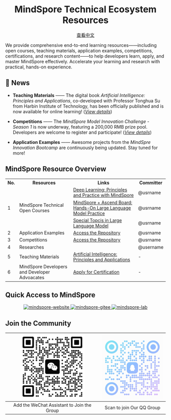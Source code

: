 <div align=center>
  <h1>MindSpore Technical Ecosystem Resources</h1>
  <p><a href="./README_ZH.md">查看中文</a></p>
</div>

<p>We provide comprehensive end-to-end learning resources——including open courses, teaching materials, application examples, competitions, certifications, and research content——to help developers learn, apply, and master MindSpore effectively. Accelerate your learning and research with practical, hands-on experience.</p>

## 📢 News

- **Teaching Materials** —— The digital book *Artificial Intelligence: Principles and Applications*, co-developed with Professor Tonghua Su from Harbin Institute of Technology, has been officially published and is now available for online learning! ([*View details*](https://e.huawei.com/cn/talent/outPage/#/sxz-course/home?courseId=K--4yKm9T9VTCjwXOw5VyL66JpI))
- **Competitions** —— The *MindSpore Model Innovation Challenge - Season 1* is now underway, featuring a 200,000 RMB prize pool. Developers are welcome to register and participate! ([*View details*](https://www.hiascend.com/developer/contests/details/21ffd6733ab54dc4b6b686a242c5d586?module=0d9953a460e14a70be89dd6f3637f487))

- **Application Examples** —— Awesome projects from the *MindSpre Innovation Bootcamp* are continuously being updated. Stay tuned for more!

## MindSpore Resource Overview

<table>
    <tr>
        <th>No.</th>
        <th>Resources</th>
        <th>Links</th>
        <th>Committer</th>
    </tr>
    <tr>
        <td rowspan="3">1</td>
        <td rowspan="3">MindSpore Technical Open Courses</td>
        <td><a href="">Deep Learning: Principles and Practice with MindSpore</a></td>
        <td>@usrname</td>
    </tr>
    <tr>
        <td><a href="https://github.com/mindspore-courses/orange-pi-mindspore">MindSpore + Ascend Board: Hands-On Large Language Model Practice</a></td>
        <td>@usrname</td>
    </tr>
    <tr>
        <td><a href="https://github.com/mindspore-courses/step_into_llm">Special Topcis in Large Language Model</a></td>
        <td>@usrname</td>
    </tr>
    <tr>
        <td>2</td>
        <td>Application Examples</td>
        <td><a href="https://github.com/mindspore-courses/applications">Access the Repository</a></td>
        <td>@usrname</td>
    </tr>
    <tr>
        <td>3</td>
        <td>Competitions</td>
        <td><a href="https://github.com/mindspore-courses/competition">Access the Repository</a></td>
        <td>@usrname</td>
    </tr>
    <tr>
        <td>4</td>
        <td>Researches</td>
        <td></td>
        <td>@username</td>
    </tr>
    <tr>
        <td>5</td>
        <td>Teaching Materials</td>
        <td><a href="https://e.huawei.com/cn/talent/outPage/#/sxz-course/home?courseId=K--4yKm9T9VTCjwXOw5VyL66JpI">Artificial Intelligence: Principles and Applications</a></td>
        <td>-</td>
    <tr>
        <td>6</td>
        <td>MindSpore Developers and Developer Advoacates</td>
        <td><a href="https://www.mindspore.cn/developers/en">Apply for Certification</a></td>
        <td>-</td>
    </tr>

</table>


## Quick Access to MindSpore

<div align=center>
  <a href="https://www.mindspore.cn/">
    <img alt="mindspore-website" src="https://github.com/mindspore-courses/.github/blob/master/profile/mindspore-website.png" width="27%">
  </a>
  <a href="https://gitee.com/mindspore">
    <img alt="mindspore-gitee" src="https://github.com/mindspore-courses/.github/blob/master/profile/mindspore-gitee.png" width="30%">
  </a>
  <a href="https://github.com/mindspore-lab">
    <img alt="mindspore-lab" src="https://github.com/mindspore-courses/.github/blob/master/profile/mindspore-lab.png" width="30%">
  </a>
</div>

## Join the Community
<div align="center">

| <img alt="wechat-assistant" src="./images/wechat_assistant.png" width="200px">| <img alt="qq-group-chat" src="./images/qq_group_chat.png" width="200px"> |
| :-----------------------: | :-----------------------: |
| Add the WeChat Assistant to Join the Group | Scan to join Our QQ Group |

</div>